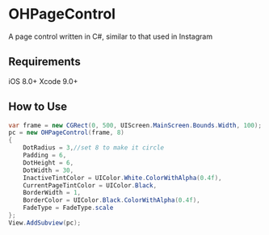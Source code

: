 # OHPageControl
A page control written in C#, similar to that used in Instagram

## Requirements
iOS 8.0+
Xcode 9.0+

## How to Use
```C#
var frame = new CGRect(0, 500, UIScreen.MainScreen.Bounds.Width, 100);
pc = new OHPageControl(frame, 8)
{
    DotRadius = 3,//set 8 to make it circle
    Padding = 6,
    DotHeight = 6,
    DotWidth = 30,
    InactiveTintColor = UIColor.White.ColorWithAlpha(0.4f),
    CurrentPageTintColor = UIColor.Black,
    BorderWidth = 1,
    BorderColor = UIColor.Black.ColorWithAlpha(0.4f),
    FadeType = FadeType.scale
};
View.AddSubview(pc);
```
